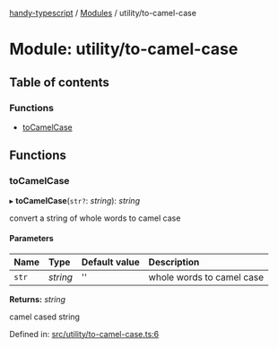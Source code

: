 [handy-typescript](../README.md) / [Modules](../modules.md) / utility/to-camel-case

# Module: utility/to-camel-case

## Table of contents

### Functions

- [toCamelCase](utility_to_camel_case.md#tocamelcase)

## Functions

### toCamelCase

▸ **toCamelCase**(`str?`: *string*): *string*

convert a string of whole words to camel case

#### Parameters

| Name | Type | Default value | Description |
| :------ | :------ | :------ | :------ |
| `str` | *string* | '' | whole words to camel case |

**Returns:** *string*

camel cased string

Defined in: [src/utility/to-camel-case.ts:6](https://github.com/robbiemu/handy-typescript/blob/3eaf458/src/utility/to-camel-case.ts#L6)
